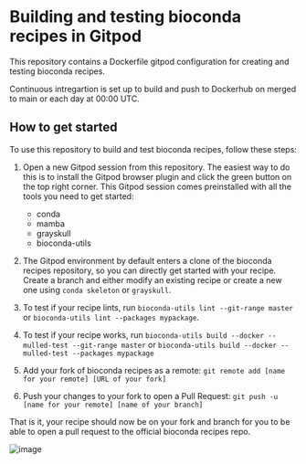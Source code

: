 # Building and testing bioconda recipes in Gitpod

This repository contains a Dockerfile gitpod configuration for creating and testing bioconda recipes. 

Continuous intregartion is set up to build and push to Dockerhub on merged to main or each day at 00:00 UTC.

## How to get started

To use this repository to build and test bioconda recipes, follow these steps:

1. Open a new Gitpod session from this repository. The easiest way to do this is to install the Gitpod browser plugin and click the green button on the top right corner. This Gitpod session comes preinstalled with all the tools you need to get started:
    - conda
    - mamba
    - grayskull
    - bioconda-utils

2. The Gitpod environment by default enters a clone of the bioconda recipes repository, so you can directly get started with your recipe. Create a branch and either modify an existing recipe or create a new one using `conda skeleton` or `grayskull`.

3. To test if your recipe lints, run `bioconda-utils lint --git-range master` or `bioconda-utils lint --packages mypackage`.

4. To test if your recipe works, run `bioconda-utils build --docker --mulled-test --git-range master` or `bioconda-utils build --docker --mulled-test --packages mypackage`

5. Add your fork of bioconda recipes as a remote: `git remote add [name for your remote] [URL of your fork]`

6. Push your changes to your fork to open a Pull Request: `git push -u [name for your remote] [name of your branch]`

That is it, your recipe should now be on your fork and branch for you to be able to open a pull request to the official bioconda recipes repo. 

![image](https://github.com/FloWuenne/bioconda_recipepod/assets/11639154/726fa438-e230-4781-9414-83b8bdf73baf)
